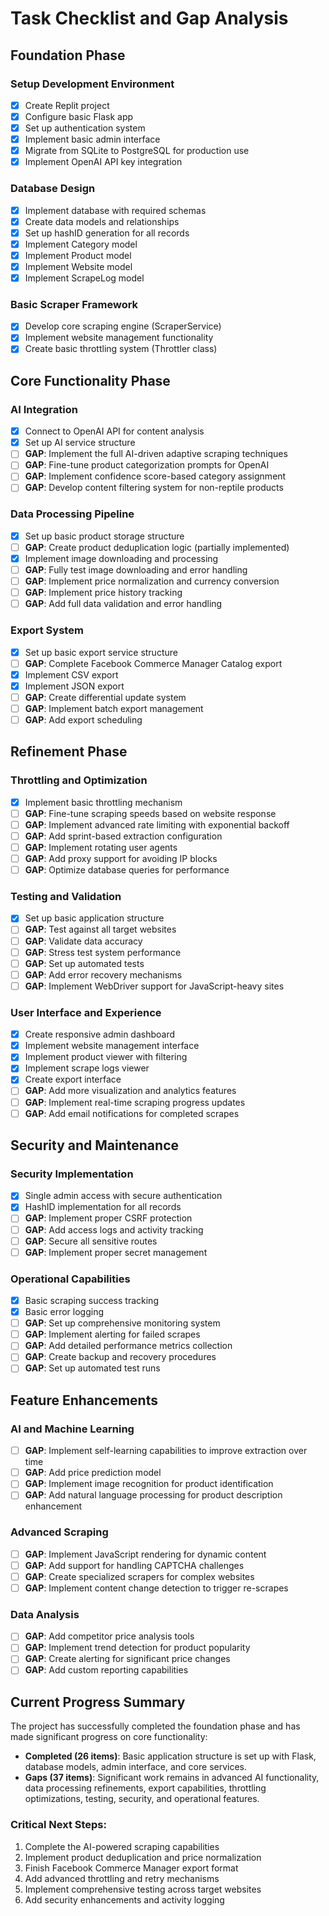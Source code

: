 # Task Checklist and Gap Analysis

## Foundation Phase

### Setup Development Environment
- [x] Create Replit project
- [x] Configure basic Flask app
- [x] Set up authentication system
- [x] Implement basic admin interface
- [x] Migrate from SQLite to PostgreSQL for production use
- [x] Implement OpenAI API key integration

### Database Design
- [x] Implement database with required schemas
- [x] Create data models and relationships
- [x] Set up hashID generation for all records
- [x] Implement Category model
- [x] Implement Product model
- [x] Implement Website model
- [x] Implement ScrapeLog model

### Basic Scraper Framework
- [x] Develop core scraping engine (ScraperService)
- [x] Implement website management functionality
- [x] Create basic throttling system (Throttler class)

## Core Functionality Phase

### AI Integration
- [x] Connect to OpenAI API for content analysis
- [x] Set up AI service structure 
- [ ] **GAP**: Implement the full AI-driven adaptive scraping techniques
- [ ] **GAP**: Fine-tune product categorization prompts for OpenAI
- [ ] **GAP**: Implement confidence score-based category assignment
- [ ] **GAP**: Develop content filtering system for non-reptile products

### Data Processing Pipeline
- [x] Set up basic product storage structure
- [ ] **GAP**: Create product deduplication logic (partially implemented)
- [x] Implement image downloading and processing
- [ ] **GAP**: Fully test image downloading and error handling
- [ ] **GAP**: Implement price normalization and currency conversion
- [ ] **GAP**: Implement price history tracking
- [ ] **GAP**: Add full data validation and error handling

### Export System
- [x] Set up basic export service structure
- [ ] **GAP**: Complete Facebook Commerce Manager Catalog export
- [x] Implement CSV export
- [x] Implement JSON export
- [ ] **GAP**: Create differential update system
- [ ] **GAP**: Implement batch export management
- [ ] **GAP**: Add export scheduling

## Refinement Phase

### Throttling and Optimization
- [x] Implement basic throttling mechanism
- [ ] **GAP**: Fine-tune scraping speeds based on website response
- [ ] **GAP**: Implement advanced rate limiting with exponential backoff
- [ ] **GAP**: Add sprint-based extraction configuration
- [ ] **GAP**: Implement rotating user agents
- [ ] **GAP**: Add proxy support for avoiding IP blocks
- [ ] **GAP**: Optimize database queries for performance

### Testing and Validation
- [x] Set up basic application structure
- [ ] **GAP**: Test against all target websites
- [ ] **GAP**: Validate data accuracy
- [ ] **GAP**: Stress test system performance
- [ ] **GAP**: Set up automated tests
- [ ] **GAP**: Add error recovery mechanisms
- [ ] **GAP**: Implement WebDriver support for JavaScript-heavy sites

### User Interface and Experience
- [x] Create responsive admin dashboard
- [x] Implement website management interface
- [x] Implement product viewer with filtering
- [x] Implement scrape logs viewer
- [x] Create export interface
- [ ] **GAP**: Add more visualization and analytics features
- [ ] **GAP**: Implement real-time scraping progress updates
- [ ] **GAP**: Add email notifications for completed scrapes

## Security and Maintenance

### Security Implementation
- [x] Single admin access with secure authentication
- [x] HashID implementation for all records
- [ ] **GAP**: Implement proper CSRF protection
- [ ] **GAP**: Add access logs and activity tracking
- [ ] **GAP**: Secure all sensitive routes
- [ ] **GAP**: Implement proper secret management

### Operational Capabilities
- [x] Basic scraping success tracking
- [x] Basic error logging
- [ ] **GAP**: Set up comprehensive monitoring system
- [ ] **GAP**: Implement alerting for failed scrapes
- [ ] **GAP**: Add detailed performance metrics collection
- [ ] **GAP**: Create backup and recovery procedures
- [ ] **GAP**: Set up automated test runs

## Feature Enhancements

### AI and Machine Learning
- [ ] **GAP**: Implement self-learning capabilities to improve extraction over time
- [ ] **GAP**: Add price prediction model
- [ ] **GAP**: Implement image recognition for product identification
- [ ] **GAP**: Add natural language processing for product description enhancement

### Advanced Scraping
- [ ] **GAP**: Implement JavaScript rendering for dynamic content
- [ ] **GAP**: Add support for handling CAPTCHA challenges
- [ ] **GAP**: Create specialized scrapers for complex websites
- [ ] **GAP**: Implement content change detection to trigger re-scrapes

### Data Analysis
- [ ] **GAP**: Add competitor price analysis tools
- [ ] **GAP**: Implement trend detection for product popularity
- [ ] **GAP**: Create alerting for significant price changes
- [ ] **GAP**: Add custom reporting capabilities

## Current Progress Summary

The project has successfully completed the foundation phase and has made significant progress on core functionality:

- **Completed (26 items)**: Basic application structure is set up with Flask, database models, admin interface, and core services.
- **Gaps (37 items)**: Significant work remains in advanced AI functionality, data processing refinements, export capabilities, throttling optimizations, testing, security, and operational features.

### Critical Next Steps:
1. Complete the AI-powered scraping capabilities
2. Implement product deduplication and price normalization
3. Finish Facebook Commerce Manager export format
4. Add advanced throttling and retry mechanisms
5. Implement comprehensive testing across target websites
6. Add security enhancements and activity logging